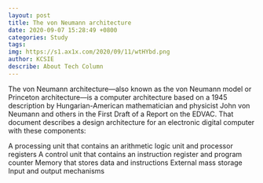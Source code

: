 ```yaml
---
layout: post
title: The von Neumann architecture
date: 2020-09-07 15:28:49 +0800
categories: Study
tags: 
img: https://s1.ax1x.com/2020/09/11/wtHYbd.png
author: KCSIE
describe: About Tech Column
---
```

The von Neumann architecture—also known as the von Neumann model or Princeton architecture—is a computer architecture based on a 1945 description by Hungarian-American mathematician and physicist John von Neumann and others in the First Draft of a Report on the EDVAC. That document describes a design architecture for an electronic digital computer with these components:

A processing unit that contains an arithmetic logic unit and processor registers
A control unit that contains an instruction register and program counter
Memory that stores data and instructions
External mass storage
Input and output mechanisms